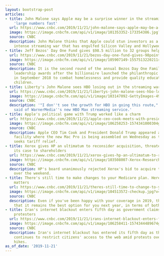 ```yaml
---
layout: bootstrap-post
articles:
- title: John Malone says Apple may be a surprise winner in the streaming wars, getting
    'large numbers fast'
  url: https://www.cnbc.com/2019/11/21/john-malone-says-apple-may-be-a-surprise-winner-in-the-streaming-wars-getting-large-numbers-fast.html
  image: https://image.cnbcfm.com/api/v1/image/101353352-173354386.jpg?v=1436464505
  source: CNBC
  description: John Malone thinks that Apple could stun investors as a winner in the
    intense streaming war that has engulfed Silicon Valley and Hollywood.
- title: Jeff Bezos' Day One Fund gives $98.5 million to 32 groups helping the homeless
  url: https://www.cnbc.com/2019/11/21/bezos-day-one-fund-gives-98point5-million-to-groups-helping-the-homeless.html
  image: https://image.cnbcfm.com/api/v1/image/105907149-1557513220211rtx6v39v.jpg?v=1557513283
  source: CNBC
  description: It is the second round of the annual Bezos Day One Families Fund annual
    leadership awards after the billionaire launched the philanthropic organization
    in September 2018 to combat homelessness and provide quality education for low-income
    children.
- title: Liberty's John Malone sees HBO losing out in the streaming wars
  url: https://www.cnbc.com/2019/11/21/libertys-john-malone-sees-hbo-losing-out-in-the-streaming-wars.html
  image: https://image.cnbcfm.com/api/v1/image/103147092-GettyImages-491724184.jpg?v=1532564229
  source: CNBC
  description: '"I don''t see the growth for HBO in going this route," John Malone
    said of WarnerMedia''s new HBO Max streaming service.'
- title: Apple's political game with Trump worked like a charm
  url: https://www.cnbc.com/2019/11/21/apple-ceo-cook-meets-with-president-trump-at-austin-mac-pro-facility.html
  image: https://image.cnbcfm.com/api/v1/image/106258253-1574341000304gettyimages-1183652388.jpeg?v=1574341045
  source: CNBC
  description: Apple CEO Tim Cook and President Donald Trump appeared at the Austin
    facility where the new Mac Pro is being assembled on Wednesday as the company
    seeks tariff relief.
- title: Xerox gives HP an ultimatum to reconsider acquisition, threatening to take
    its case to shareholders
  url: https://www.cnbc.com/2019/11/21/xerox-gives-hp-an-ultimatum-to-reconsider-acquisition.html
  image: https://image.cnbcfm.com/api/v1/image/103508007-Xerox-Research-Center-Webster.jpg?v=1529471101
  source: CNBC
  description: HP's board unanimously rejected Xerox's bid to acquire the company
    over the weekend.
- title: There's still time to make changes to your Medicare plan. Here's why that
    matters
  url: https://www.cnbc.com/2019/11/21/theres-still-time-to-change-to-your-medicare-plan-why-that-matters.html
  image: https://image.cnbcfm.com/api/v1/image/104513572-checkup.jpg?v=1532563827
  source: CNBC
  description: Even if you've been happy with your coverage in 2019, there's no guarantee
    that it remains the best option for you next year, in terms of both cost and benefits.
- title: Iran's internet blackout enters fifth day as government claims victory over
    protesters
  url: https://www.cnbc.com/2019/11/21/irans-internet-blackout-enters-fifth-day-amid-fuel-price-protests.html
  image: https://image.cnbcfm.com/api/v1/image/106258411-1574344489674gettyimages-1183041572.jpeg?v=1574344588
  source: CNBC
  description: Iran's internet blackout has entered its fifth day as the government
    continues to restrict citizens' access to the web amid protests over fuel price
    hikes.
as_of_date: '2019-11-21'
---
```


